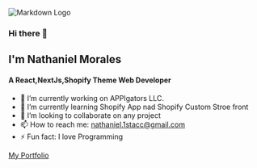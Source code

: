 ![Markdown Logo](https://nathanielmorales.vercel.app/_next/image?url=%2F_next%2Fstatic%2Fmedia%2Fnathlogo.7a4d3b99.png&w=256&q=75)



### Hi there 👋
## I'm Nathaniel Morales
#### A React,NextJs,Shopify Theme Web Developer

- 🔭 I’m currently working on APPIgators LLC.
- 🌱 I’m currently learning Shopify App nad Shopify Custom Stroe front
- 👯 I’m looking to collaborate on any project  
- 📫 How to reach me: nathaniel.1stacc@gmail.com 
- ⚡ Fun fact: I love Programming

[My Portfolio](https://nathanielmorales.vercel.app "nathaniel Morales")
